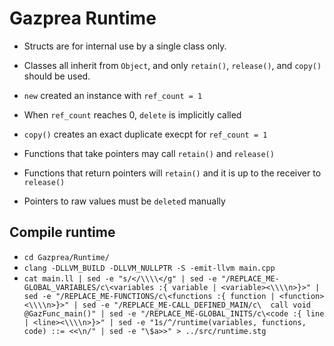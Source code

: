 # Gazprea Runtime

 - Structs are for internal use by a single class only.
 - Classes all inherit from `Object`, and only `retain()`, `release()`, and `copy()` should be used.
 - `new` created an instance with `ref_count = 1`
 - When `ref_count` reaches 0, `delete` is implicitly called
 - `copy()` creates an exact duplicate execpt for `ref_count = 1`

 - Functions that take pointers may call `retain()` and `release()`
 - Functions that return pointers will `retain()` and it is up to the receiver to `release()`

 - Pointers to raw values must be `delete`d manually

## Compile runtime

 - `cd Gazprea/Runtime/`
 - `clang -DLLVM_BUILD -DLLVM_NULLPTR -S -emit-llvm main.cpp`
 - `cat main.ll | sed -e "s/</\\\\</g" | sed -e "/REPLACE_ME-GLOBAL_VARIABLES/c\<variables :{ variable | <variable><\\\\n>}>" | sed -e "/REPLACE_ME-FUNCTIONS/c\<functions :{ function | <function><\\\\n>}>" | sed -e "/REPLACE_ME-CALL_DEFINED_MAIN/c\  call void @GazFunc_main()" | sed -e "/REPLACE_ME-GLOBAL_INITS/c\<code :{ line | <line><\\\\n>}>" | sed -e "1s/^/runtime(variables, functions, code) ::= <<\n/" | sed -e "\$a>>" > ../src/runtime.stg`

